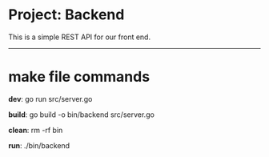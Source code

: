 # Project: Backend

This is a simple REST API for our front end.

---


# make file commands



**dev**: go run src/server.go 

**build**: go build -o bin/backend src/server.go 

**clean**: rm -rf bin

**run**: ./bin/backend
